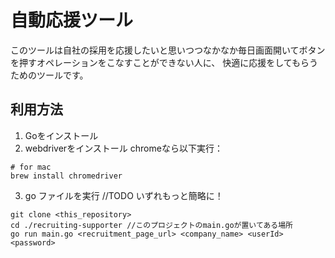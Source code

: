 # 自動応援ツール
このツールは自社の採用を応援したいと思いつつなかなか毎日画面開いてボタンを押すオペレーションをこなすことができない人に、
快適に応援をしてもらうためのツールです。

## 利用方法
1. Goをインストール
2. webdriverをインストール
chromeなら以下実行：
```
# for mac
brew install chromedriver
```
3. go ファイルを実行
//TODO いずれもっと簡略に！
```
git clone <this_repository>
cd ./recruiting-supporter //このプロジェクトのmain.goが置いてある場所
go run main.go <recruitment_page_url> <company_name> <userId> <password>
```
